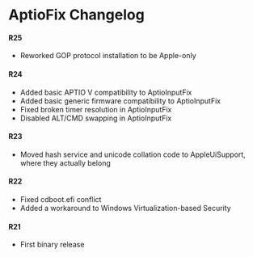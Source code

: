 AptioFix Changelog
==================

#### R25
- Reworked GOP protocol installation to be Apple-only

#### R24
- Added basic APTIO V compatibility to AptioInputFix
- Added basic generic firmware compatibility to AptioInputFix
- Fixed broken timer resolution in AptioInputFix
- Disabled ALT/CMD swapping in AptioInputFix

#### R23
- Moved hash service and unicode collation code to AppleUiSupport, where they actually belong

#### R22
- Fixed cdboot.efi conflict
- Added a workaround to Windows Virtualization-based Security

#### R21
- First binary release
